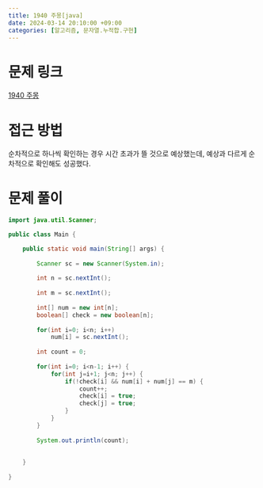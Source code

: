 ```yaml
---
title: 1940 주몽[java]
date: 2024-03-14 20:10:00 +09:00
categories: [알고리즘, 문자열.누적합.구현]
---
```

# 문제 링크
[1940 주몽](https://www.acmicpc.net/problem/1940)

# 접근 방법
순차적으로 하나씩 확인하는 경우 시간 초과가 뜰 것으로 예상했는데, 예상과 다르게 순차적으로 확인해도 성공했다.
# 문제 풀이
```java
import java.util.Scanner;

public class Main {

	public static void main(String[] args) {
		
		Scanner sc = new Scanner(System.in);
	
		int n = sc.nextInt();
		
		int m = sc.nextInt();
		
		int[] num = new int[n];
		boolean[] check = new boolean[n];
		
		for(int i=0; i<n; i++)
			num[i] = sc.nextInt();
		
		int count = 0;
		
		for(int i=0; i<n-1; i++) {
			for(int j=i+1; j<n; j++) {
				if(!check[i] && num[i] + num[j] == m) {
					count++;
					check[i] = true;
					check[j] = true;
				}
			}
		}
		
		System.out.println(count);
		
		
	}
	
}

```